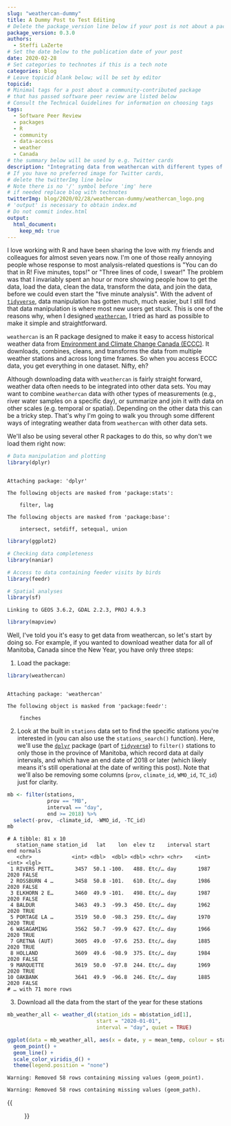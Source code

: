 ```yaml
---
slug: "weathercan-dummy"
title: A Dummy Post to Test Editing
# Delete the package_version line below if your post is not about a package
package_version: 0.3.0
authors:
  - Steffi LaZerte
# Set the date below to the publication date of your post
date: 2020-02-28
# Set categories to technotes if this is a tech note
categories: blog
# Leave topicid blank below; will be set by editor
topicid:
# Minimal tags for a post about a community-contributed package 
# that has passed software peer review are listed below
# Consult the Technical Guidelines for information on choosing tags
tags:
  - Software Peer Review
  - packages
  - R
  - community
  - data-access
  - weather
  - Canada
# the summary below will be used by e.g. Twitter cards
description: "Integrating data from weathercan with different types of data"
# If you have no preferred image for Twitter cards,
# delete the twitterImg line below 
# Note there is no '/' symbol before 'img' here
# if needed replace blog with technotes
twitterImg: blog/2020/02/28/weathercan-dummy/weathercan_logo.png
# 'output' is necessary to obtain index.md
# Do not commit index.html
output: 
  html_document:
    keep_md: true
---
```




I love working with R and have been sharing the love with my friends and colleagues for almost seven years now. I'm one of those really annoying people whose response to most analysis-related questions is "You can do that in R! Five minutes, tops!" or "Three lines of code, I swear!" The problem was that I invariably spent an hour or more showing people how to get the data, load the data, clean the data, transform the data, and join the data, before we could even start the "five minute analysis". With the advent of [`tidyverse`](https://www.tidyverse.org), data manipulation has gotten much, much easier, but I still find that data manipulation is where most new users get stuck. This is one of the reasons why, when I designed [`weathercan`](http://github.com/ropensci/weathercan), I tried as hard as possible to make it simple and straightforward.

`weathercan` is an R package designed to make it easy to access historical weather data from [Environment and Climate Change Canada (ECCC)](http://climate.weather.gc.ca/historical_data/search_historic_data_e.html). It downloads, combines, cleans, and transforms the data from multiple weather stations and across long time frames. So when you access ECCC data, you get everything in one dataset. Nifty, eh?

Although downloading data with `weathercan` is fairly straight forward, weather data often needs to be integrated into other data sets. You may want to combine `weathercan` data with other types of measurements (e.g., river water samples on a specific day), or summarize and join it with data on other scales (e.g. temporal or spatial). Depending on the other data this can be a tricky step. That's why I'm going to walk you through some different ways of integrating weather data from `weathercan` with other data sets.

We'll also be using several other R packages to do this, so why don't we load them right now:


```r
# Data manipulation and plotting
library(dplyr)
```

```

Attaching package: 'dplyr'
```

```
The following objects are masked from 'package:stats':

    filter, lag
```

```
The following objects are masked from 'package:base':

    intersect, setdiff, setequal, union
```

```r
library(ggplot2)

# Checking data completeness
library(naniar)

# Access to data containing feeder visits by birds
library(feedr)

# Spatial analyses
library(sf)
```

```
Linking to GEOS 3.6.2, GDAL 2.2.3, PROJ 4.9.3
```

```r
library(mapview)
```

Well, I've told you it's easy to get data from weathercan, so let's start by doing so. For example, if you wanted to download weather data for all of Manitoba, Canada since the New Year, you have only three steps:

1) Load the package:


```r
library(weathercan)
```

```

Attaching package: 'weathercan'
```

```
The following object is masked from 'package:feedr':

    finches
```

2) Look at the built in `stations` data set to find the specific stations you're interested in (you can also use the `stations_search()` function). Here, we'll use the [`dplyr`](http://dplyr.tidyverse.org/) package (part of [`tidyverse`](https://www.tidyverse.org)) to `filter()` stations to only those in the province of Manitoba, which record data at daily intervals, and which have an end date of 2018 or later (which likely means it's still operational at the date of writing this post). Note that we'll also be removing some columns (`prov`, `climate_id`, `WMO_id`, `TC_id`) just for clarity.


```r
mb <- filter(stations, 
             prov == "MB",
             interval == "day",
             end >= 2018) %>%
  select(-prov, -climate_id, -WMO_id, -TC_id)
mb
```

```
# A tibble: 81 x 10
   station_name station_id   lat    lon  elev tz    interval start   end normals
   <chr>             <int> <dbl>  <dbl> <dbl> <chr> <chr>    <int> <int> <lgl>  
 1 RIVERS PETT…       3457  50.1 -100.   488. Etc/… day       1987  2020 FALSE  
 2 ROSSBURN 4 …       3458  50.8 -101.   610. Etc/… day       1986  2020 FALSE  
 3 ELKHORN 2 E…       3460  49.9 -101.   498. Etc/… day       1987  2020 FALSE  
 4 BALDUR             3463  49.3  -99.3  450. Etc/… day       1962  2020 TRUE   
 5 PORTAGE LA …       3519  50.0  -98.3  259. Etc/… day       1970  2020 TRUE   
 6 WASAGAMING         3562  50.7  -99.9  627. Etc/… day       1966  2020 TRUE   
 7 GRETNA (AUT)       3605  49.0  -97.6  253. Etc/… day       1885  2020 TRUE   
 8 HOLLAND            3609  49.6  -98.9  375. Etc/… day       1984  2020 FALSE  
 9 MARQUETTE          3619  50.0  -97.8  244. Etc/… day       1969  2020 TRUE   
10 OAKBANK            3641  49.9  -96.8  246. Etc/… day       1885  2020 FALSE  
# … with 71 more rows
```

3) Download all the data from the start of the year for these stations


```r
mb_weather_all <- weather_dl(station_ids = mb$station_id[1], 
                             start = "2020-01-01", 
                             interval = "day", quiet = TRUE)
```



```r
ggplot(data = mb_weather_all, aes(x = date, y = mean_temp, colour = station_name)) +
  geom_point() +
  geom_line() +
  scale_color_viridis_d() +
  theme(legend.position = "none")
```

```
Warning: Removed 58 rows containing missing values (geom_point).
```

```
Warning: Removed 58 rows containing missing values (geom_path).
```

{{<figure src="temperature_fig-1.png" alt="figure of average daily temperature by date for January and February 2020 for different weather stations in Manitoba. Shows two cold spells, one in January, one in February." title="Average daily temperature in Manitoba" caption="Two cold spells" width="300">}}
